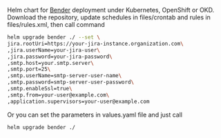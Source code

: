 Helm chart for [Bender](https://github.com/ValentinLevitov/bender) deployment under Kubernetes, OpenShift or OKD.
Download the repository, update schedules in files/crontab and rules in files/rules.xml, then call command
```bash
helm upgrade bender ./ --set \
jira.rootUri=https://your-jira-instance.organization.com\
,jira.userName=your-jira-user\
,jira.password=your-jira-password\
,smtp.host=your.smtp.server\
,smtp.port=25\
,smtp.userName=smtp-server-user-name\
,smtp.password=smtp-server-user-password\
,smtp.enableSsl=true\
,smtp.from=your-user@example.com\
,application.supervisors=your-user@example.com
```
Or you can set the parameters in values.yaml file and just call
```bash
helm upgrade bender ./
```